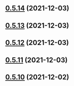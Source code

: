 ## [0.5.14](https://github.com/vegaprotocol/token-frontend/compare/0.5.13...0.5.14) (2021-12-03)



## [0.5.13](https://github.com/vegaprotocol/token-frontend/compare/0.5.12...0.5.13) (2021-12-03)



## [0.5.12](https://github.com/vegaprotocol/token-frontend/compare/0.5.11...0.5.12) (2021-12-03)



## [0.5.11](https://github.com/vegaprotocol/token-frontend/compare/0.5.10...0.5.11) (2021-12-03)



## [0.5.10](https://github.com/vegaprotocol/token-frontend/compare/0.5.9...0.5.10) (2021-12-02)




